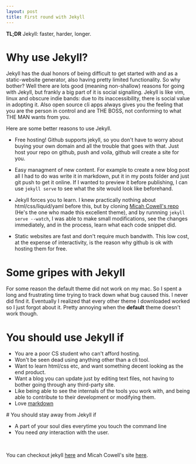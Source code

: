 ```yaml
---
layout: post
title: First round with Jekyll
---
```


**TL;DR** Jekyll: faster, harder, longer.

# Why use Jekyll?

Jekyll has the dual honors of being difficult to get started with and as a
static-website generator, also having pretty limited functionality. So why
bother?  Well there are lots good (meaning non-shallow) reasons for going with
Jekyll, but frankly a big part of it is social signalling. Jekyll is like vim,
linux and obscure indie bands: due to its inaccessibility, there is social
value in adopting it. Also open source cli apps always gives you the feeling
that you are the person in control and are THE BOSS, not conforming to what THE
MAN wants from you.

Here are some better reasons to use Jekyll.

* Free hosting! Github supports jekyll, so you don't have to worry about
  buying your own domain and all the trouble that goes with that. Just host
  your repo on github, push and voila, github will create a site for you.

* Easy managment of new content. For example to create a new blog post all I
  had to do was write it in markdown, put it in my posts folder and just git
  push to get it online. If I wanted to preview it before publishing, I can 
  use `jekyll serve` to see what the site would look like beforehand.

* Jekyll forces you to learn. I knew practically nothing about
  html/css/liquid/yaml before this, but by cloning [Micah Cowell's
  repo](https://github.com/getmicah) (He's the one who made this excellent
  theme), and by runnning `jekyll serve --watch`, I was able to make small
  modifications, see the changes immediately, and in the process, learn what
  each code snippet did.

* Static websites are fast and don't require much bandwith. This low cost, at
  the expense of interactivity, is the reason why github is ok with hosting
  them for free.

# Some gripes with Jekyll

For some reason the default theme did not work on my mac. So I spent a long and
frustrating time trying to track down what bug caused this. I never did find
it. Eventually I realized that every other theme I downloaded worked so I just
forgot about it. Pretty annoying when the **default** theme doesn't work
though. 

# You should use Jekyll if
<div id="shortlist">
<ul>

<li>You are a poor CS student who can't afford hosting.</li>

<li>Won't be seen dead using anything other than a cli tool.</li>

<li>Want to learn html/css etc, and want something decent looking as the end
product.</li>

<li>Want a blog you can update just by editing text files, not having to bother
going through any third-party site.</li>

<li>Like being able to see the internals of the tools you work with, and being
able to contribute to their development or modifying them.</li>

<li>Love <a href="https://daringfireball.net/projects/markdown/">
markdown</a></li>

</ul>
</div>
# You should stay away from Jekyll if
<div id="shortlist">
<ul>
<li>
A part of your soul dies everytime you touch the command line</li>
<li> You need <em>any</em> interaction with the user. </li>
</ul>
</div>
<br>

You can checkout jekyll [here](https://jekyllrb.com/) and Micah Cowell's site [here](https://micahcowell.com/). 
